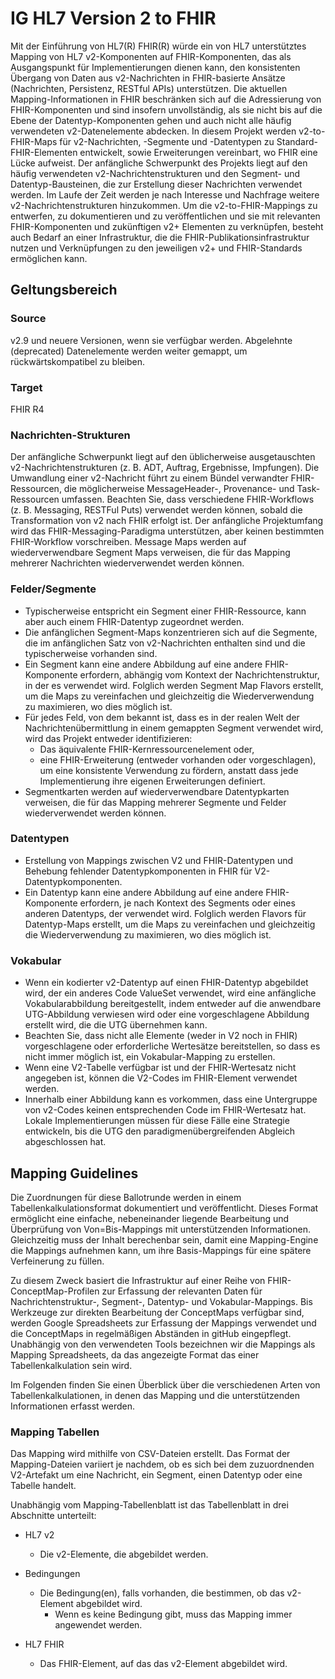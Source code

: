 # IG HL7 Version 2 to FHIR

Mit der Einführung von HL7(R) FHIR(R) würde ein von HL7 unterstütztes Mapping von HL7 v2-Komponenten auf FHIR-Komponenten, das als Ausgangspunkt für Implementierungen dienen kann, den konsistenten Übergang von Daten aus v2-Nachrichten in FHIR-basierte Ansätze (Nachrichten, Persistenz, RESTful APIs) unterstützen. Die aktuellen Mapping-Informationen in FHIR beschränken sich auf die Adressierung von FHIR-Komponenten und sind insofern unvollständig, als sie nicht bis auf die Ebene der Datentyp-Komponenten gehen und auch nicht alle häufig verwendeten v2-Datenelemente abdecken.
In diesem Projekt werden v2-to-FHIR-Maps für v2-Nachrichten, -Segmente und -Datentypen zu Standard-FHIR-Elementen entwickelt, sowie Erweiterungen vereinbart, wo FHIR eine Lücke aufweist. Der anfängliche Schwerpunkt des Projekts liegt auf den häufig verwendeten v2-Nachrichtenstrukturen und den Segment- und Datentyp-Bausteinen, die zur Erstellung dieser Nachrichten verwendet werden. Im Laufe der Zeit werden je nach Interesse und Nachfrage weitere v2-Nachrichtenstrukturen hinzukommen.
Um die v2-to-FHIR-Mappings zu entwerfen, zu dokumentieren und zu veröffentlichen und sie mit relevanten FHIR-Komponenten und zukünftigen v2+ Elementen zu verknüpfen, besteht auch Bedarf an einer Infrastruktur, die die FHIR-Publikationsinfrastruktur nutzen und Verknüpfungen zu den jeweiligen v2+ und FHIR-Standards ermöglichen kann.

## Geltungsbereich

### Source

v2.9 und neuere Versionen, wenn sie verfügbar werden. Abgelehnte (deprecated) Datenelemente werden weiter gemappt, um rückwärtskompatibel zu bleiben.

### Target

FHIR R4

### Nachrichten-Strukturen

Der anfängliche Schwerpunkt liegt auf den üblicherweise ausgetauschten v2-Nachrichtenstrukturen (z. B. ADT, Auftrag, Ergebnisse, Impfungen).
Die Umwandlung einer v2-Nachricht führt zu einem Bündel verwandter FHIR-Ressourcen, die möglicherweise MessageHeader-, Provenance- und Task-Ressourcen umfassen.
Beachten Sie, dass verschiedene FHIR-Workflows (z. B. Messaging, RESTFul Puts) verwendet werden können, sobald die Transformation von v2 nach FHIR erfolgt ist. Der anfängliche Projektumfang wird das FHIR-Messaging-Paradigma unterstützen, aber keinen bestimmten FHIR-Workflow vorschreiben.
Message Maps werden auf wiederverwendbare Segment Maps verweisen, die für das Mapping mehrerer Nachrichten wiederverwendet werden können.

### Felder/Segmente

* Typischerweise entspricht ein Segment einer FHIR-Ressource, kann aber auch einem FHIR-Datentyp zugeordnet werden.
* Die anfänglichen Segment-Maps konzentrieren sich auf die Segmente, die im anfänglichen Satz von v2-Nachrichten enthalten sind und die typischerweise vorhanden sind.
* Ein Segment kann eine andere Abbildung auf eine andere FHIR-Komponente erfordern, abhängig vom Kontext der Nachrichtenstruktur, in der es verwendet wird. Folglich werden Segment Map Flavors erstellt, um die Maps zu vereinfachen und gleichzeitig die Wiederverwendung zu maximieren, wo dies möglich ist.
* Für jedes Feld, von dem bekannt ist, dass es in der realen Welt der Nachrichtenübermittlung in einem gemappten Segment verwendet wird, wird das Projekt entweder identifizieren:
  * Das äquivalente FHIR-Kernressourcenelement oder,
  * eine FHIR-Erweiterung (entweder vorhanden oder vorgeschlagen), um eine konsistente Verwendung zu fördern, anstatt dass jede Implementierung ihre eigenen Erweiterungen definiert.
* Segmentkarten werden auf wiederverwendbare Datentypkarten verweisen, die für das Mapping mehrerer Segmente und Felder wiederverwendet werden können.

### Datentypen

* Erstellung von Mappings zwischen V2 und FHIR-Datentypen und Behebung fehlender Datentypkomponenten in FHIR für V2-Datentypkomponenten.
* Ein Datentyp kann eine andere Abbildung auf eine andere FHIR-Komponente erfordern, je nach Kontext des Segments oder eines anderen Datentyps, der verwendet wird. Folglich werden Flavors für Datentyp-Maps erstellt, um die Maps zu vereinfachen und gleichzeitig die Wiederverwendung zu maximieren, wo dies möglich ist.

### Vokabular

* Wenn ein kodierter v2-Datentyp auf einen FHIR-Datentyp abgebildet wird, der ein anderes Code ValueSet verwendet, wird eine anfängliche Vokabularabbildung bereitgestellt, indem entweder auf die anwendbare UTG-Abbildung verwiesen wird oder eine vorgeschlagene Abbildung erstellt wird, die die UTG übernehmen kann.
* Beachten Sie, dass nicht alle Elemente (weder in V2 noch in FHIR) vorgeschlagene oder erforderliche Wertesätze bereitstellen, so dass es nicht immer möglich ist, ein Vokabular-Mapping zu erstellen.
* Wenn eine V2-Tabelle verfügbar ist und der FHIR-Wertesatz nicht angegeben ist, können die V2-Codes im FHIR-Element verwendet werden.
* Innerhalb einer Abbildung kann es vorkommen, dass eine Untergruppe von v2-Codes keinen entsprechenden Code im FHIR-Wertesatz hat. Lokale Implementierungen müssen für diese Fälle eine Strategie entwickeln, bis die UTG den paradigmenübergreifenden Abgleich abgeschlossen hat.

## Mapping Guidelines

Die Zuordnungen für diese Ballotrunde werden in einem Tabellenkalkulationsformat dokumentiert und veröffentlicht. Dieses Format ermöglicht eine einfache, nebeneinander liegende Bearbeitung und Überprüfung von Von=Bis-Mappings mit unterstützenden Informationen. Gleichzeitig muss der Inhalt berechenbar sein, damit eine Mapping-Engine die Mappings aufnehmen kann, um ihre Basis-Mappings für eine spätere Verfeinerung zu füllen.

Zu diesem Zweck basiert die Infrastruktur auf einer Reihe von FHIR-ConceptMap-Profilen zur Erfassung der relevanten Daten für Nachrichtenstruktur-, Segment-, Datentyp- und Vokabular-Mappings. Bis Werkzeuge zur direkten Bearbeitung der ConceptMaps verfügbar sind, werden Google Spreadsheets zur Erfassung der Mappings verwendet und die ConceptMaps in regelmäßigen Abständen in gitHub eingepflegt. Unabhängig von den verwendeten Tools bezeichnen wir die Mappings als Mapping Spreadsheets, da das angezeigte Format das einer Tabellenkalkulation sein wird.

Im Folgenden finden Sie einen Überblick über die verschiedenen Arten von Tabellenkalkulationen, in denen das Mapping und die unterstützenden Informationen erfasst werden.

### Mapping Tabellen

Das Mapping wird mithilfe von CSV-Dateien erstellt. Das Format der Mapping-Dateien variiert je nachdem, ob es sich bei dem zuzuordnenden V2-Artefakt um eine Nachricht, ein Segment, einen Datentyp oder eine Tabelle handelt.

Unabhängig vom Mapping-Tabellenblatt ist das Tabellenblatt in drei Abschnitte unterteilt:

* HL7 v2
  * Die v2-Elemente, die abgebildet werden.

* Bedingungen
  * Die Bedingung(en), falls vorhanden, die bestimmen, ob das v2-Element abgebildet wird.
    * Wenn es keine Bedingung gibt, muss das Mapping immer angewendet werden.

* HL7 FHIR
  * Das FHIR-Element, auf das das v2-Element abgebildet wird.
